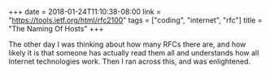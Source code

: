 +++
date = 2018-01-24T11:10:38-08:00
link = "https://tools.ietf.org/html/rfc2100"
tags = ["coding", "internet", "rfc"]
title = "The Naming Of Hosts"
+++

The other day I was thinking about how many RFCs there are, and how likely it is that someone has actually read them all and understands how all Internet technologies work. Then I ran across this, and was enlightened.
